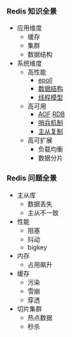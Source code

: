 ### Redis 知识全景
- 应用维度
  - 缓存
  - 集群
  - 数据结构
- 系统维度
  - 高性能
    - [epoll](./io-model.md)
    - [数据结构](./data-type.md)
    - [线程模型](thread-model.md)
  - 高可用
    - [AOF](./aof.md) [RDB](./rdb.md)
    - [哨兵机制](./sentinel.md)
    - [主从复制](./replica.md)
  - 高可扩展
    - 负载均衡
    - 数据分片


### Redis 问题全景

- 主从库
  - 数据丢失
  - 主从不一致
- 性能
  - 阻塞
  - 抖动
  - bigkey
- 内存
  - 占用飙升
- 缓存
  - 污染
  - 雪崩
  - 穿透
- 切片集群
  - 热点数据
  - 秒杀